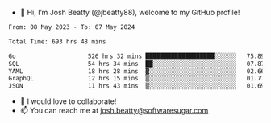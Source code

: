 - 👋 Hi, I’m Josh Beatty (@jbeatty88), welcome to my GitHub profile!

<!--START_SECTION:waka-->

```txt
From: 08 May 2023 - To: 07 May 2024

Total Time: 693 hrs 48 mins

Go                    526 hrs 32 mins ███████████████████░░░░░░   75.89 %
SQL                   54 hrs 34 mins  ██░░░░░░░░░░░░░░░░░░░░░░░   07.87 %
YAML                  18 hrs 28 mins  ▓░░░░░░░░░░░░░░░░░░░░░░░░   02.66 %
GraphQL               12 hrs 15 mins  ▒░░░░░░░░░░░░░░░░░░░░░░░░   01.77 %
JSON                  11 hrs 43 mins  ▒░░░░░░░░░░░░░░░░░░░░░░░░   01.69 %
```

<!--END_SECTION:waka-->

- 💞️ I would love to collaborate!
- 📫 You can reach me at josh.beatty@softwaresugar.com

<!---
jbeatty88/jbeatty88 is a ✨ special ✨ repository because its `README.md` (this file) appears on your GitHub profile.
You can click the Preview link to take a look at your changes.
--->
